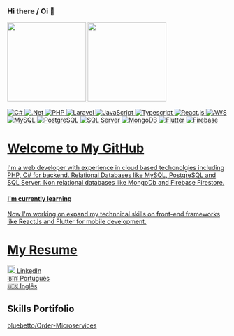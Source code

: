 ### Hi there / Oi 👋

<div>
  <a href="https://github.com/bluebetto">
  <img height="180em" src="https://github-readme-stats.vercel.app/api?username=bluebetto&show_icons=true&theme=radical&include_all_commits=true&count_private=true"/>
  <img height="180em" src="https://github-readme-stats.vercel.app/api/top-langs/?username=bluebetto&layout=compact&langs_count=7&theme=dracula&count_private=true"/>
</div>

![C#](https://img.shields.io/badge/Code-C%23-informational?style=flat&logo=php&color=512BD4)
![.Net](https://img.shields.io/badge/Framework-.Net-blue?style=flat&logo=dotnet)
![PHP](https://img.shields.io/badge/Code-PHP-informational?style=flat&logo=php&color=777BB4)
![Laravel](https://img.shields.io/badge/Framework-Laravel-informational?style=flat&logo=laravel&color=FF2D20)
![JavaScript](https://img.shields.io/badge/Code-JavaScript-informational?style=flat&logo=javascript&color=F7DF1E)
![Typescript](https://img.shields.io/badge/Database-TypeScript-Informational?style=flat&logo=typescript&color=3178C6)
![React.js](https://img.shields.io/badge/Library-ReactJs-61DAFB?logo=react&logoColor=white)
![AWS](https://img.shields.io/badge/Cloud-AWS-informational?style=flat&logo=amazon-aws&color=232F3E)
![MySQL](https://img.shields.io/badge/Database-MySQL-purple?style=flat&logo=mysql)
![PostgreSQL](https://img.shields.io/badge/Database-PostgreSQL-red?style=flat&logo=postgresql)
![SQL Server](https://img.shields.io/badge/Database-SQL_Server-blue?style=flat&logo=sqlserver)
![MongoDB](https://img.shields.io/badge/Database-MongoDB-green?style=flat&logo=mongodb)
![Flutter](https://img.shields.io/badge/Framework-Flutter-Informational?style=flat&logo=flutter&color=02569B)
![Firebase](https://img.shields.io/badge/Database-Firebase-Informational?style=flat&logo=firebase&color=DD2C00)

# Welcome to My GitHub

I'm a web developer with experience in cloud based techonolgies including PHP, C# for
backend. Relational Databases like MySQL, PostgreSQL and SQL Server. Non relational
databases like MongoDb and Firebase Firestore.

#### I'm currently learning

Now I'm working on expand my technnical skills on front-end frameworks like ReactJs
and Flutter for mobile development.

# My Resume

<a href="https://www.linkedin.com/in/roberto-goncalves/">
  <img width="18px" alt="LinkedIn" title="LinkedIn" src="https://img.icons8.com/?size=64&id=13930&format=png"/> LinkedIn
</a><br/>
<a href="resume/Roberto_Goncalves_Carlos.pdf">🇧🇷 Português</a><br/>
<a href="resume/Roberto_Goncalves_Carlos_en.pdf">🇺🇸 Inglês</a><br/>

## Skills Portifolio

<a href="https://github.com/bluebetto/Order-Microservices">bluebetto/Order-Microservices</a>

<!--
**bluebetto/bluebetto** is a ✨ _special_ ✨ repository because its `README.md` (this file) appears on your GitHub profile.

Here are some ideas to get you started:

- 🔭 I’m currently working on ...
- 🌱 I’m currently learning ...
- 👯 I’m looking to collaborate on ...
- 🤔 I’m looking for help with ...
- 💬 Ask me about ...
- 📫 How to reach me: ...
- 😄 Pronouns: ...
- ⚡ Fun fact: ...
  -->

